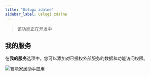 ```yaml
---
title: "Usługi zdalne"
sidebar_label: Usługi zdalne
---
```


> 该功能正在开发中

## 我的服务

在**我的服务**选项中，您可以添加对已授权外部服务的数据和功能访问权限。

![智能家居助手应用](/img/en/frontend/dom_cloud_my_services.png)